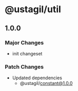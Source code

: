 # @ustagil/util

## 1.0.0

### Major Changes

- init changeset

### Patch Changes

- Updated dependencies
  - @ustagil/constant@1.0.0
